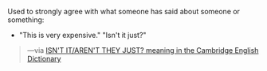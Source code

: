 
Used to strongly agree with what someone has said about someone or something:

- "This is very expensive." "Isn't it just?"

> —via [ISN'T IT/AREN'T THEY JUST? meaning in the Cambridge English Dictionary](https://dictionary.cambridge.org/dictionary/english/isn-t-it-aren-t-they-just)
